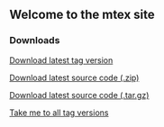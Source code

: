 ## Welcome to the mtex site

### Downloads

[Download latest tag version](https://github.com/737464/mtex/releases/download/v.1.0.0/mtex)

[Download latest source code (.zip)](https://github.com/737464/mtex/archive/refs/tags/v.1.0.0.zip)

[Download latest source code (.tar.gz)](https://github.com/737464/mtex/archive/refs/tags/v.1.0.0.tar.gz)

[Take me to all tag versions](https://github.com/737464/mtex/releases)
